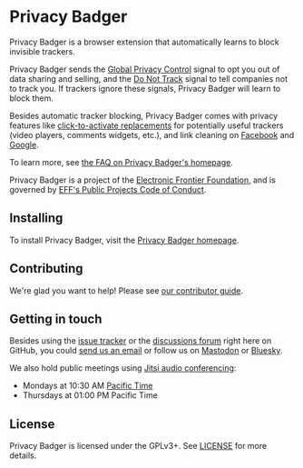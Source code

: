 Privacy Badger
==============
Privacy Badger is a browser extension that automatically learns to block invisible trackers.

Privacy Badger sends the [Global Privacy Control](https://globalprivacycontrol.org/) signal to opt you out of data sharing and selling, and the [Do Not Track](https://www.eff.org/issues/do-not-track) signal to tell companies not to track you. If trackers ignore these signals, Privacy Badger will learn to block them.

Besides automatic tracker blocking, Privacy Badger comes with privacy features like [click-to-activate replacements](https://www.eff.org/deeplinks/2024/01/privacy-badger-puts-you-control-widgets) for potentially useful trackers (video players, comments widgets, etc.), and link cleaning on [Facebook](https://www.eff.org/deeplinks/2018/05/privacy-badger-rolls-out-new-ways-fight-facebook-tracking) and [Google](https://www.eff.org/deeplinks/2023/09/new-privacy-badger-prevents-google-mangling-more-your-links-and-invading-your).

To learn more, see [the FAQ on Privacy Badger's homepage](https://privacybadger.org/#faq).

Privacy Badger is a project of the [Electronic Frontier Foundation](https://www.eff.org), and is governed by [EFF's Public Projects Code of Conduct](https://www.eff.org/pages/eppcode).

## Installing

To install Privacy Badger, visit the [Privacy Badger homepage](https://privacybadger.org/).


## Contributing

We're glad you want to help! Please see [our contributor guide](/CONTRIBUTING.md).


## Getting in touch

Besides using the [issue tracker](https://github.com/EFForg/privacybadger/issues) or the [discussions forum](https://github.com/EFForg/privacybadger/discussions) right here on GitHub, you could [send us an email](mailto:extension-devs@eff.org) or follow us on [Mastodon](https://mastodon.social/@privacybadger) or [Bluesky](https://bsky.app/profile/privacybadger.org).

We also hold public meetings using [Jitsi audio conferencing](https://meet.jit.si/PoliteBadgersSingEuphoricly):
- Mondays at 10:30 AM [Pacific Time](https://en.wikipedia.org/wiki/Pacific_Time_Zone)
- Thursdays at 01:00 PM Pacific Time


## License

Privacy Badger is licensed under the GPLv3+. See [LICENSE](/LICENSE) for more details.
